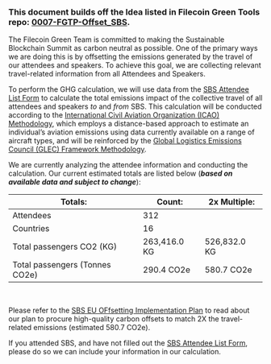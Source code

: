 ### This document builds off the Idea listed in Filecoin Green Tools repo: [0007-FGTP-Offset_SBS](https://github.com/protocol/FilecoinGreen-tools/blob/main/0007-FGTP-Offset_SBS.md).

The Filecoin Green Team is committed to making the Sustainable Blockchain Summit as carbon neutral as possible. One of the primary ways we are doing this is by offsetting the emissions generated by the travel of our attendees and speakers. To achieve this goal, we are collecting relevant travel-related information from all Attendees and Speakers.

To perform the GHG calculation, we will use data from the [SBS Attendee List Form](https://docs.google.com/forms/d/e/1FAIpQLSdNSmDINZgCaWWIU5Z0_F0abqm3DLTfzDBrns8be0NCk0Fl1g/viewform?vc=0&c=0&w=1&flr=0) to calculate the total emissions impact of the collective travel of all attendees and speakers *to* and *from* SBS. This calculation will be conducted according to the [International Civil Aviation Organization (ICAO) Methodology](https://www.icao.int/environmental-protection/CarbonOffset/Documents/Methodology%20ICAO%20Carbon%20Calculator_v11-2018.pdf), which employs a distance-based approach to estimate an individual’s
aviation emissions using data currently available on a range of aircraft types, and will be reinforced by the [Global Logistics Emissions Council (GLEC) Framework Methodology](https://www.smartfreightcentre.org/en/glec-framework-implementation/).

We are currently analyzing the attendee information and conducting the calculation. Our current estimated totals are listed below (***based on available data and subject to change***):

<div align="center">
  
| Totals:        | Count:    | 2x Multiple: |
|----------------|-----------|--------------|
| Attendees      | 312       |              |
| Countries      | 16        |              |
| Total passengers CO2 (KG) | 263,416.0 KG | 526,832.0 KG  |
| Total passengers (Tonnes CO2e) | 290.4 CO2e | 580.7 CO2e  | 

</div> <br>

Please refer to the [SBS EU OFfsetting Implementation Plan](https://github.com/protocol/SBS_EU/blob/main/Travel_GHGs/Offsetting_Implementation_Plan.md) to read about our plan to procure high-quality carbon offsets to match 2X the travel-related emissions (estimated 580.7 CO2e). 

If you attended SBS, and have not filled out the [SBS Attendee List Form](https://docs.google.com/forms/d/e/1FAIpQLSdNSmDINZgCaWWIU5Z0_F0abqm3DLTfzDBrns8be0NCk0Fl1g/viewform?vc=0&c=0&w=1&flr=0), please do so we can include your information in our calculation. 
